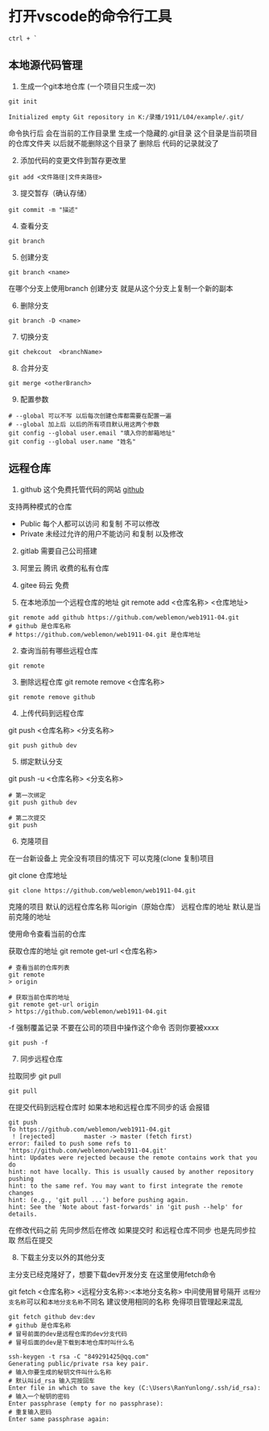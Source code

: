 # 打开vscode的命令行工具

```
ctrl + `
```


## 本地源代码管理

1. 生成一个git本地仓库 (一个项目只生成一次)

```shell
git init

Initialized empty Git repository in K:/录播/1911/L04/example/.git/
```
命令执行后 会在当前的工作目录里 生成一个隐藏的.git目录 这个目录是当前项目的仓库文件夹 以后就不能删除这个目录了 删除后 代码的记录就没了


2. 添加代码的变更文件到暂存更改里
```shell
git add <文件路径|文件夹路径>
```

3. 提交暂存（确认存储）

```shell
git commit -m "描述"
```


4. 查看分支

```shell
git branch
```

5. 创建分支

```shell
git branch <name>
```

在哪个分支上使用branch 创建分支 就是从这个分支上复制一个新的副本

6. 删除分支
```shell
git branch -D <name>
```

7. 切换分支

```shell
git chekcout  <branchName>
```

8. 合并分支

```shell
git merge <otherBranch>
```

9. 配置参数

```shell
# --global 可以不写 以后每次创建仓库都需要在配置一遍
# --global 加上后 以后的所有项目默认用这两个参数
git config --global user.email "填入你的邮箱地址"
git config --global user.name "姓名"
```


## 远程仓库

1. github 这个免费托管代码的网站
[github](https://github.com/)

支持两种模式的仓库
- Public 每个人都可以访问 和复制 不可以修改
- Private 未经过允许的用户不能访问 和复制 以及修改

2. gitlab 需要自己公司搭建
3. 阿里云 腾讯 收费的私有仓库
4. gitee 码云 免费


1. 在本地添加一个远程仓库的地址
git remote add <仓库名称> <仓库地址>
```shell
git remote add github https://github.com/weblemon/web1911-04.git
# github 是仓库名称
# https://github.com/weblemon/web1911-04.git 是仓库地址
```

2. 查询当前有哪些远程仓库
```shell
git remote
```

3. 删除远程仓库
git remote remove <仓库名称>
```shell
git remote remove github
```

4. 上传代码到远程仓库

git push <仓库名称> <分支名称>

```shell
git push github dev
```

5. 绑定默认分支

git push -u <仓库名称> <分支名称>
```shell
# 第一次绑定
git push github dev

# 第二次提交
git push
```


6. 克隆项目

在一台新设备上 完全没有项目的情况下 可以克隆(clone 复制)项目

git clone 仓库地址
```shell
git clone https://github.com/weblemon/web1911-04.git
```

克隆的项目 默认的远程仓库名称 叫origin（原始仓库） 
远程仓库的地址 默认是当前克隆的地址

使用命令查看当前的仓库


获取仓库的地址
git remote get-url <仓库名称>

```shell
# 查看当前的仓库列表
git remote
> origin

# 获取当前仓库的地址
git remote get-url origin
> https://github.com/weblemon/web1911-04.git
```

-f 强制覆盖记录
不要在公司的项目中操作这个命令 否则你要被xxxx
```shell
git push -f
```


7. 同步远程仓库

拉取同步
git pull

```shell
git pull
```

在提交代码到远程仓库时 如果本地和远程仓库不同步的话 会报错

```shell
git push
To https://github.com/weblemon/web1911-04.git
 ! [rejected]        master -> master (fetch first)
error: failed to push some refs to 'https://github.com/weblemon/web1911-04.git'
hint: Updates were rejected because the remote contains work that you do
hint: not have locally. This is usually caused by another repository pushing
hint: to the same ref. You may want to first integrate the remote changes
hint: (e.g., 'git pull ...') before pushing again.
hint: See the 'Note about fast-forwards' in 'git push --help' for details.
```


在修改代码之前 先同步然后在修改
如果提交时 和远程仓库不同步 也是先同步拉取 然后在提交


8. 下载主分支以外的其他分支

主分支已经克隆好了，想要下载dev开发分支
在这里使用fetch命令

git fetch <仓库名称> <远程分支名称>:<本地分支名称> 中间使用冒号隔开
`远程分支名称`可以和`本地分支名称`不同名 建议使用相同的名称 免得项目管理起来混乱

```shell
git fetch github dev:dev
# github 是仓库名称
# 冒号前面的dev是远程仓库的dev分支代码
# 冒号后面的dev是下载到本地仓库时叫什么名
```


```shell
ssh-keygen -t rsa -C "849291425@qq.com"
Generating public/private rsa key pair.
# 输入你要生成的秘钥文件叫什么名称
# 默认叫id_rsa 输入完按回车
Enter file in which to save the key (C:\Users\RanYunlong/.ssh/id_rsa):
# 输入一个秘钥的密码
Enter passphrase (empty for no passphrase):
# 重复输入密码
Enter same passphrase again:
```